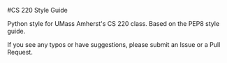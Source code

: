 #CS 220 Style Guide

Python style for UMass Amherst's CS 220 class. Based on the PEP8 style guide.

If you see any typos or have suggestions, please submit an Issue or a Pull Request.
